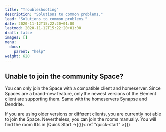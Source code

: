 ```yaml
---
title: "Troubleshooting"
description: "Solutions to common problems."
lead: "Solutions to common problems."
date: 2020-11-12T15:22:20+01:00
lastmod: 2020-11-12T15:22:20+01:00
draft: false
images: []
menu:
  docs:
    parent: "help"
weight: 620
---
```


## Unable to join the community Space?

You can only join the Space with a compatible client and homeserver. Since
Spaces are a brand-new feature, only the newest versions of the Element client
are supporting them. Same with the homeservers Synapse and Dendrite.

If you are using older versions or different clients, you are currently not
able to join the Space. Nevertheless, you can join the rooms manually. You will
find the room IDs in [Quick Start →]({{< ref "quick-start" >}})
